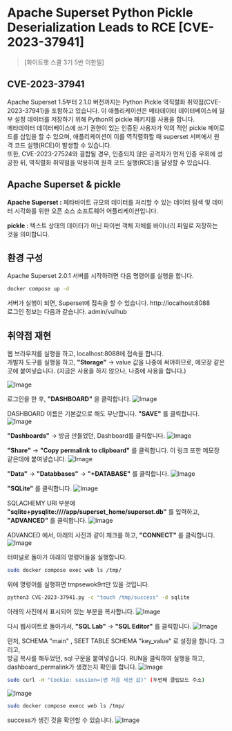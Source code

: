 # Apache Superset Python Pickle Deserialization Leads to RCE [CVE-2023-37941]

> [화이트햇 스쿨 3기 5반 이한필]

## CVE-2023-37941
Apache Superset 1.5부터 2.1.0 버전까지는 Python Pickle 역직렬화 취약점(CVE-2023-37941)을 포함하고 있습니다. 이 애플리케이션은 메타데이터 데이터베이스에 일부 설정 데이터를 저장하기 위해 Python의 pickle 패키지를 사용을 합니다.  
메타데이터 데이터베이스에 쓰기 권한이 있는 인증된 사용자가 악의 적인 pickle 페이로드를 삽입을 할 수 있으며, 애플리케이션이 이를 역직렬화할 때 superset 서버에서 원격 코드 실행(RCE)이 발생할 수 있습니다.  
또한, CVE-2023-27524와 결합될 경우, 인증되지 않은 공격자가 먼저 인증 우회에 성공한 뒤, 역직렬화 취약점을 악용하여 원격 코드 실행(RCE)을 달성할 수 있습니다.

## Apache Superset & pickle
**Apache Superset :** 페타바이트 규모의 데이터를 처리할 수 있는 데이터 탐색 및 데이터 시각화를 위한 오픈 소스 소프트웨어 어플리케이션입니다.  

**pickle :** 텍스트 상태의 데이터가 아닌 파이썬 객체 자체를 바이너리 파일로 저장하는 것을 의미합니다.

## 환경 구성
Apache Superset 2.0.1 서버를 시작하려면 다음 명령어를 실행을 합니다.
```bash
docker compose up -d
```
서버가 실행이 되면, Superset에 접속을 할 수 있습니다. http://localhost:8088  
로그인 정보는 다음과 같습니다. admin/vulhub

## 취약점 재현
웹 브라우저를 실행을 하고, localhost:8088에 접속을 합니다.  
개발자 도구를 실행을 하고, **"Storage"** -> value 값을 나중에 써야하므로, 메모장 같은 곳에 붙여넣습니다. (지금은 사용을 하지 않으나, 나중에 사용을 합니다.)

![Image](https://github.com/user-attachments/assets/bc81e52a-9aea-450c-b043-20f5161b3e43)

로그인을 한 후, **"DASHBOARD"** 을 클릭합니다.
![Image](https://github.com/user-attachments/assets/3b3eea81-db8c-44ba-895f-4daccad53d6e)

DASHBOARD 이름은 기본값으로 해도 무난합니다. **"SAVE"** 를 클릭합니다.
![Image](https://github.com/user-attachments/assets/874f5dc1-6e6d-422e-95d7-71e6175ed036)

**"Dashboards"** -> 방금 만들었던, Dashboard를 클릭합니다.
![Image](https://github.com/user-attachments/assets/b9596b38-f2e6-4832-a2d1-09d695e2af35)

**"Share"** -> **"Copy permalink to clipboard"** 를 클릭합니다. 이 링크 또한 메모장 같은데에 붙여넣습니다.
![Image](https://github.com/user-attachments/assets/9515ceb1-4472-4c4b-bd5c-40e692ba2b53)

**"Data"** -> **"Databbases"** -> **"+DATABASE"** 를 클릭합니다.
![Image](https://github.com/user-attachments/assets/a963a4cf-b978-4cde-ad4f-bf1cbb0350e9)

**"SQLite"** 를 클릭합니다.
![Image](https://github.com/user-attachments/assets/7141f628-fb1f-4932-bad4-b8e77ef528ce)

SQLACHEMY URI 부분에 **"sqlite+pysqlite:////app/superset_home/superset.db"** 를 입력하고, **"ADVANCED"** 를 클릭합니다.
![Image](https://github.com/user-attachments/assets/561cea20-5a50-4532-8042-1da6e4be43e0)

ADVANCED 에서, 아래의 사진과 같이 체크를 하고, **"CONNECT"** 를 클릭합니다.
![Image](https://github.com/user-attachments/assets/f2deb931-dcfc-41ca-baa8-1b7f38b5df0c)

터미널로 돌아가 아래의 명령어들을 실행합니다.

```bash
sudo docker compose exec web ls /tmp/
```
위에 명령어를 실행하면 tmpsewok9rt만 있을 것입니다.

```bash
python3 CVE-2023-37941.py -c "touch /tmp/success" -d sqlite
```
아래의 사진에서 표시되어 있는 부분을 복사합니다.
![Image](https://github.com/user-attachments/assets/f5ed7499-9122-4770-9add-7203615fafa4)

다시 웹사이트로 돌아가서, **"SQL Lab"** -> **"SQL Editor"** 를 클릭합니다.
![Image](https://github.com/user-attachments/assets/c450fcdc-2ab8-4ae1-a53b-74e938a9efe2)

먼저, SCHEMA "main" , SEET TABLE SCHEMA "key_value" 로 설정을 합니다. 그리고,  
방금 복사를 해두었던, sql 구문을 붙여넣습니다. RUN을 클릭하여 실행을 하고, 
dashboard_permalink가 생겼는지 확인을 합니다.
![Image](https://github.com/user-attachments/assets/28d6fb3f-6fb5-4f1c-8e8b-b1d99ab680a7)

```bash
sudo curl -H "Cookie: session=(맨 처음 세션 값)" (두번째 클립보드 주소)
```
![Image](https://github.com/user-attachments/assets/071ef5af-6c24-447a-8dbc-369524042abc)

```bash
sudo docker compose execc web ls /tmp/
```
success가 생긴 것을 확인할 수 있습니다.
![Image](https://github.com/user-attachments/assets/5c5da506-6565-4864-9705-884e057487de)

